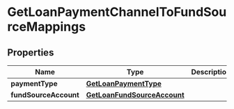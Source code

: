 
# GetLoanPaymentChannelToFundSourceMappings

## Properties
Name | Type | Description | Notes
------------ | ------------- | ------------- | -------------
**paymentType** | [**GetLoanPaymentType**](GetLoanPaymentType.md) |  |  [optional]
**fundSourceAccount** | [**GetLoanFundSourceAccount**](GetLoanFundSourceAccount.md) |  |  [optional]



